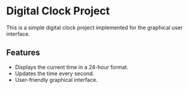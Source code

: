 # Digital Clock Project

This is a simple digital clock project implemented for the graphical user interface.

## Features

- Displays the current time in a 24-hour format.
- Updates the time every second.
- User-friendly graphical interface.


